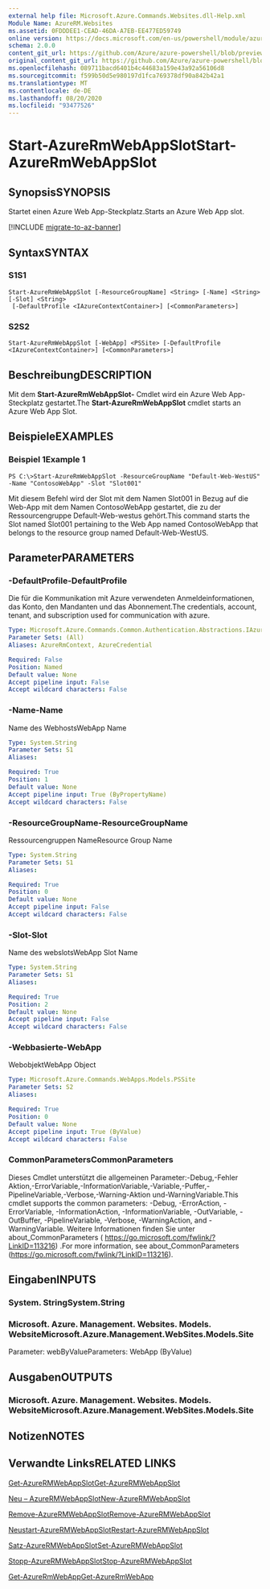 ```yaml
---
external help file: Microsoft.Azure.Commands.Websites.dll-Help.xml
Module Name: AzureRM.Websites
ms.assetid: 0FDDDEE1-CEAD-46DA-A7EB-EE477ED59749
online version: https://docs.microsoft.com/en-us/powershell/module/azurerm.websites/start-azurermwebappslot
schema: 2.0.0
content_git_url: https://github.com/Azure/azure-powershell/blob/preview/src/ResourceManager/Websites/Commands.Websites/help/Start-AzureRmWebAppSlot.md
original_content_git_url: https://github.com/Azure/azure-powershell/blob/preview/src/ResourceManager/Websites/Commands.Websites/help/Start-AzureRmWebAppSlot.md
ms.openlocfilehash: 089711bacd6401b4c44683a159e43a92a56106d8
ms.sourcegitcommit: f599b50d5e980197d1fca769378df90a842b42a1
ms.translationtype: MT
ms.contentlocale: de-DE
ms.lasthandoff: 08/20/2020
ms.locfileid: "93477526"
---
```

# <span data-ttu-id="d1576-101">Start-AzureRmWebAppSlot</span><span class="sxs-lookup"><span data-stu-id="d1576-101">Start-AzureRmWebAppSlot</span></span>

## <span data-ttu-id="d1576-102">Synopsis</span><span class="sxs-lookup"><span data-stu-id="d1576-102">SYNOPSIS</span></span>
<span data-ttu-id="d1576-103">Startet einen Azure Web App-Steckplatz.</span><span class="sxs-lookup"><span data-stu-id="d1576-103">Starts an Azure Web App slot.</span></span>

[!INCLUDE [migrate-to-az-banner](../../includes/migrate-to-az-banner.md)]

## <span data-ttu-id="d1576-104">Syntax</span><span class="sxs-lookup"><span data-stu-id="d1576-104">SYNTAX</span></span>

### <span data-ttu-id="d1576-105">S1</span><span class="sxs-lookup"><span data-stu-id="d1576-105">S1</span></span>
```
Start-AzureRmWebAppSlot [-ResourceGroupName] <String> [-Name] <String> [-Slot] <String>
 [-DefaultProfile <IAzureContextContainer>] [<CommonParameters>]
```

### <span data-ttu-id="d1576-106">S2</span><span class="sxs-lookup"><span data-stu-id="d1576-106">S2</span></span>
```
Start-AzureRmWebAppSlot [-WebApp] <PSSite> [-DefaultProfile <IAzureContextContainer>] [<CommonParameters>]
```

## <span data-ttu-id="d1576-107">Beschreibung</span><span class="sxs-lookup"><span data-stu-id="d1576-107">DESCRIPTION</span></span>
<span data-ttu-id="d1576-108">Mit dem **Start-AzureRmWebAppSlot-** Cmdlet wird ein Azure Web App-Steckplatz gestartet.</span><span class="sxs-lookup"><span data-stu-id="d1576-108">The **Start-AzureRmWebAppSlot** cmdlet starts an Azure Web App Slot.</span></span>

## <span data-ttu-id="d1576-109">Beispiele</span><span class="sxs-lookup"><span data-stu-id="d1576-109">EXAMPLES</span></span>

### <span data-ttu-id="d1576-110">Beispiel 1</span><span class="sxs-lookup"><span data-stu-id="d1576-110">Example 1</span></span>
```
PS C:\>Start-AzureRmWebAppSlot -ResourceGroupName "Default-Web-WestUS" -Name "ContosoWebApp" -Slot "Slot001"
```

<span data-ttu-id="d1576-111">Mit diesem Befehl wird der Slot mit dem Namen Slot001 in Bezug auf die Web-App mit dem Namen ContosoWebApp gestartet, die zu der Ressourcengruppe Default-Web-westus gehört.</span><span class="sxs-lookup"><span data-stu-id="d1576-111">This command starts the Slot named Slot001 pertaining to the Web App named ContosoWebApp that belongs to the resource group named Default-Web-WestUS.</span></span>

## <span data-ttu-id="d1576-112">Parameter</span><span class="sxs-lookup"><span data-stu-id="d1576-112">PARAMETERS</span></span>

### <span data-ttu-id="d1576-113">-DefaultProfile</span><span class="sxs-lookup"><span data-stu-id="d1576-113">-DefaultProfile</span></span>
<span data-ttu-id="d1576-114">Die für die Kommunikation mit Azure verwendeten Anmeldeinformationen, das Konto, den Mandanten und das Abonnement.</span><span class="sxs-lookup"><span data-stu-id="d1576-114">The credentials, account, tenant, and subscription used for communication with azure.</span></span>

```yaml
Type: Microsoft.Azure.Commands.Common.Authentication.Abstractions.IAzureContextContainer
Parameter Sets: (All)
Aliases: AzureRmContext, AzureCredential

Required: False
Position: Named
Default value: None
Accept pipeline input: False
Accept wildcard characters: False
```

### <span data-ttu-id="d1576-115">-Name</span><span class="sxs-lookup"><span data-stu-id="d1576-115">-Name</span></span>
<span data-ttu-id="d1576-116">Name des Webhosts</span><span class="sxs-lookup"><span data-stu-id="d1576-116">WebApp Name</span></span>

```yaml
Type: System.String
Parameter Sets: S1
Aliases:

Required: True
Position: 1
Default value: None
Accept pipeline input: True (ByPropertyName)
Accept wildcard characters: False
```

### <span data-ttu-id="d1576-117">-ResourceGroupName</span><span class="sxs-lookup"><span data-stu-id="d1576-117">-ResourceGroupName</span></span>
<span data-ttu-id="d1576-118">Ressourcengruppen Name</span><span class="sxs-lookup"><span data-stu-id="d1576-118">Resource Group Name</span></span>

```yaml
Type: System.String
Parameter Sets: S1
Aliases:

Required: True
Position: 0
Default value: None
Accept pipeline input: False
Accept wildcard characters: False
```

### <span data-ttu-id="d1576-119">-Slot</span><span class="sxs-lookup"><span data-stu-id="d1576-119">-Slot</span></span>
<span data-ttu-id="d1576-120">Name des webslots</span><span class="sxs-lookup"><span data-stu-id="d1576-120">WebApp Slot Name</span></span>

```yaml
Type: System.String
Parameter Sets: S1
Aliases:

Required: True
Position: 2
Default value: None
Accept pipeline input: False
Accept wildcard characters: False
```

### <span data-ttu-id="d1576-121">-Webbasierte</span><span class="sxs-lookup"><span data-stu-id="d1576-121">-WebApp</span></span>
<span data-ttu-id="d1576-122">Webobjekt</span><span class="sxs-lookup"><span data-stu-id="d1576-122">WebApp Object</span></span>

```yaml
Type: Microsoft.Azure.Commands.WebApps.Models.PSSite
Parameter Sets: S2
Aliases:

Required: True
Position: 0
Default value: None
Accept pipeline input: True (ByValue)
Accept wildcard characters: False
```

### <span data-ttu-id="d1576-123">CommonParameters</span><span class="sxs-lookup"><span data-stu-id="d1576-123">CommonParameters</span></span>
<span data-ttu-id="d1576-124">Dieses Cmdlet unterstützt die allgemeinen Parameter:-Debug,-Fehler Aktion,-ErrorVariable,-InformationVariable,-Variable,-Puffer,-PipelineVariable,-Verbose,-Warning-Aktion und-WarningVariable.</span><span class="sxs-lookup"><span data-stu-id="d1576-124">This cmdlet supports the common parameters: -Debug, -ErrorAction, -ErrorVariable, -InformationAction, -InformationVariable, -OutVariable, -OutBuffer, -PipelineVariable, -Verbose, -WarningAction, and -WarningVariable.</span></span> <span data-ttu-id="d1576-125">Weitere Informationen finden Sie unter about_CommonParameters ( https://go.microsoft.com/fwlink/?LinkID=113216) .</span><span class="sxs-lookup"><span data-stu-id="d1576-125">For more information, see about_CommonParameters (https://go.microsoft.com/fwlink/?LinkID=113216).</span></span>

## <span data-ttu-id="d1576-126">Eingaben</span><span class="sxs-lookup"><span data-stu-id="d1576-126">INPUTS</span></span>

### <span data-ttu-id="d1576-127">System. String</span><span class="sxs-lookup"><span data-stu-id="d1576-127">System.String</span></span>

### <span data-ttu-id="d1576-128">Microsoft. Azure. Management. Websites. Models. Website</span><span class="sxs-lookup"><span data-stu-id="d1576-128">Microsoft.Azure.Management.WebSites.Models.Site</span></span>
<span data-ttu-id="d1576-129">Parameter: webByValue</span><span class="sxs-lookup"><span data-stu-id="d1576-129">Parameters: WebApp (ByValue)</span></span>

## <span data-ttu-id="d1576-130">Ausgaben</span><span class="sxs-lookup"><span data-stu-id="d1576-130">OUTPUTS</span></span>

### <span data-ttu-id="d1576-131">Microsoft. Azure. Management. Websites. Models. Website</span><span class="sxs-lookup"><span data-stu-id="d1576-131">Microsoft.Azure.Management.WebSites.Models.Site</span></span>

## <span data-ttu-id="d1576-132">Notizen</span><span class="sxs-lookup"><span data-stu-id="d1576-132">NOTES</span></span>

## <span data-ttu-id="d1576-133">Verwandte Links</span><span class="sxs-lookup"><span data-stu-id="d1576-133">RELATED LINKS</span></span>

[<span data-ttu-id="d1576-134">Get-AzureRMWebAppSlot</span><span class="sxs-lookup"><span data-stu-id="d1576-134">Get-AzureRMWebAppSlot</span></span>](./Get-AzureRMWebAppSlot.md)

[<span data-ttu-id="d1576-135">Neu – AzureRMWebAppSlot</span><span class="sxs-lookup"><span data-stu-id="d1576-135">New-AzureRMWebAppSlot</span></span>](./New-AzureRMWebAppSlot.md)

[<span data-ttu-id="d1576-136">Remove-AzureRMWebAppSlot</span><span class="sxs-lookup"><span data-stu-id="d1576-136">Remove-AzureRMWebAppSlot</span></span>](./Remove-AzureRMWebAppSlot.md)

[<span data-ttu-id="d1576-137">Neustart-AzureRMWebAppSlot</span><span class="sxs-lookup"><span data-stu-id="d1576-137">Restart-AzureRMWebAppSlot</span></span>](./Restart-AzureRMWebAppSlot.md)

[<span data-ttu-id="d1576-138">Satz-AzureRMWebAppSlot</span><span class="sxs-lookup"><span data-stu-id="d1576-138">Set-AzureRMWebAppSlot</span></span>](./Set-AzureRMWebAppSlot.md)

[<span data-ttu-id="d1576-139">Stopp-AzureRMWebAppSlot</span><span class="sxs-lookup"><span data-stu-id="d1576-139">Stop-AzureRMWebAppSlot</span></span>](./Stop-AzureRMWebAppSlot.md)

[<span data-ttu-id="d1576-140">Get-AzureRmWebApp</span><span class="sxs-lookup"><span data-stu-id="d1576-140">Get-AzureRmWebApp</span></span>](./Get-AzureRmWebApp.md)
